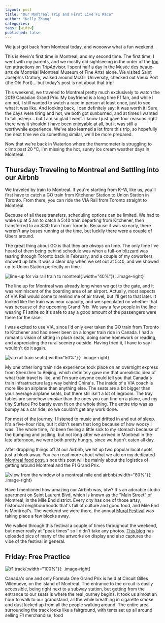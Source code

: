 ```yaml
---
layout: post
title: "Our Montreal Trip and First Live F1 Race"
author: "Kelly Zhang"
categories:
tags: [widtw]
published: false
---
```


We just got back from Montreal today, and woooww what a fun weekend.

This is Kevin's first time in Montreal, and my second time. The first time, I went with my parents, and we mostly did sightseeing in the order of the [top ten attractions on TripAdvisor](https://www.tripadvisor.ca/Attractions-g155032-Activities-Montreal_Quebec.html). I spent half a day in the Musée des beaux-arts de Montréal (Montreal Museum of Fine Arts) alone. We visited Saint Joseph's Oratory, walked around McGill University, checked out Vieux Port (the Old Port)... but today's post is not about that trip!

This weekend, we traveled to Montreal pretty much exclusively to watch the 2019 Canadian Grand Prix. My boyfriend is a long time F1 fan, and while I am not, I still wanted to watch a race in person at least once, just to see what it was like. And looking back, I can definitely say: it was worth it! Sure, the days were tiring and hot, we both got sunburned, and at times I wanted to fall asleep... but I am so glad I went. I know I just gave four reasons right there why it shouldn't have been enjoyable at all, but it was still a worthwhile experience. We've also learned a lot from this trip, so hopefully the next time we do something similar, we'll be more prepared.

Now that we're back in Waterloo where the thermometer is struggling to climb past 20 °C, I'm missing the hot, sunny ice cream weather days in Montreal.

## Thursday: Traveling to Montreal and Settling into our Airbnb

We traveled by train to Montreal. If you're starting from K–W, like us, you'll first have to catch a GO train from Kitchener Station to Union Station in Toronto. From there, you can ride the VIA Rail from Toronto straight to Montreal.

Because of all these transfers, scheduling options can be limited. We had to wake up at 5 am to catch a 5:40 train departing from Kitchener, then transferred to an 8:30 train from Toronto. Because it was so early, there weren't any buses running at the time, but luckily there were a couple of Ubers around.

The great thing about GO is that they are *always* on time. The only time I've heard of them being behind schedule was when a full-on blizzard was tearing through Toronto back in February, and a couple of my coworkers showed up late. It was a clear day when we set out at 5:40, and we showed up to Union Station perfectly on time.

![line-up for via rail train to montreal](/blog/images/via-rail-boarding.jpg){:width="40%"}{: .image-right}

The line up for Montreal was already long when we got to the gate, and it was reminiscent of the boarding area of an airport. Actually, most aspects of VIA Rail would come to remind me of air travel, but I'll get to that later. It looked like the train was near capacity, and we speculated on whether that was because of the upcoming Grand Prix. We saw a few people in the line wearing F1 attire so it's safe to say a good amount of the passengers were there for the race.

I was excited to use VIA, since I'd only ever taken the GO train from Toronto to Kitchener and had never been on a longer train ride in Canada. I had a romantic vision of sitting in plush seats, doing some homework or reading, and appreciating the rural scenery outside. Having tried it, I have to say I wouldn't do it again.

![via rail train seats](/blog/images/via-rail-seats.jpg){:width="50%"}{: .image-right}

My one other long train ride experience took place on an overnight express from Shenzhen to Beijing, which definitely gave me that unrealistic idea of what train travel is like, and I'm sure anyone could tell you that Canada's train infrastructure lags way behind China's. The inside of a VIA coach is more like an airplane than anything else. The seats are a bit bigger than your average airplane seats, but there still isn't a lot of legroom. The tray tables are somehow *smaller* than the ones you can find on a plane, and my tiny Surface Pro barely even fit on the whole thing. The entire trip was as bumpy as a car ride, so we couldn't get any work done.

For most of the journey, I listened to music and drifted in and out of sleep. It's a five-hour ride, but it didn't seem that long because of how woozy I was. The whole time, I'd been feeling a little sick to my stomach because of the bumping and jostling, but not long after we arrived in Montreal in the late afternoon, we were both pretty hungry, since we hadn't eaten all day.

After dropping things off at our Airbnb, we hit up two popular local spots just a block away. You can read more about what we ate on my dedicated [Montreal food post](/food/foodventures/what-i-ate-hello-montreal), since this post will be mainly about the logistics of getting around Montreal and the F1 Grand Prix.

![view from the window of a montreal mile end airbnb](/blog/images/montreal-airbnb.jpg){:width="60%"}{: .image-right}

Have I mentioned how amazing our Airbnb was, btw? It's an adorable studio apartment on Saint Laurent Blvd, which is known as the "Main Street" of Montreal, in the Mile End district. Every city has one of those artsy, historical neighbourhoods that's full of culture and good food, and Mile End is Montreal's. The weekend we were there, the annual [Mural Festival](https://muralfestival.com) was taking place a few blocks away.

We walked through this festival a couple of times throughout the weekend, but never really at "peak times" so I didn't take any photos. [This blog](https://the514lifeblog.wordpress.com/2019/06/10/mural-fest-2019-update-1/) has uploaded pics of many of the artworks on display and also captures the vibe of the festival in general.

## Friday: Free Practice


![f1 track](/blog/images/f1-1.jpg){:width="100%"}{: .image-right}

Canada's one and only Formula One Grand Prix is held at Circuit Gilles Villenueve, on the island of Montreal. The entrance to the circuit is easily accessible, being right next to a subway station, but getting from the entrance to our seats is where the real journey begins. It took us almost an hour to walk to our grandstand, all the while breathing in cigarette smoke and dust kicked up from all the people walking around. The entire area surrounding the track looks like a fairground, with tents set up all around selling F1 merchandise, food
